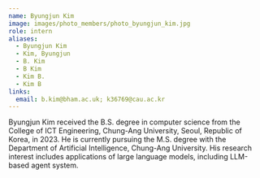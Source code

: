 ```yaml
---
name: Byungjun Kim
image: images/photo_members/photo_byungjun_kim.jpg
role: intern
aliases:
  - Byungjun Kim
  - Kim, Byungjun 
  - B. Kim
  - B Kim
  - Kim B.
  - Kim B  
links:
  email: b.kim@bham.ac.uk; k36769@cau.ac.kr
---
```


Byungjun Kim received the B.S. degree in computer science from the College of ICT Engineering, Chung-Ang University, Seoul, Republic of Korea, in 2023. He is currently pursuing the M.S. degree with the Department of Artificial Intelligence, Chung-Ang University. His research interest includes applications of large language models, including LLM-based agent system.
